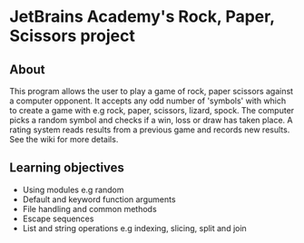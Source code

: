 # JetBrains Academy's Rock, Paper, Scissors project

## About
This program allows the user to play a game of rock, paper scissors against a computer opponent. It accepts any odd number of 'symbols' with which to create a game with e.g rock, paper, scissors, lizard, spock. The computer picks a random symbol and checks if a win, loss or draw has taken place. A rating system reads results from a previous game and records new results. See the wiki for more details.

## Learning objectives
* Using modules e.g random
* Default and keyword function arguments
* File handling and common methods
* Escape sequences
* List and string operations e.g indexing, slicing, split and join
